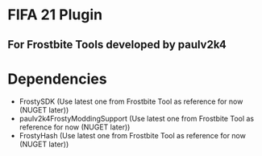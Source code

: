 ﻿# FIFA 21 Plugin
## For Frostbite Tools developed by paulv2k4

# Dependencies
- FrostySDK (Use latest one from Frostbite Tool as reference for now (NUGET later))
- paulv2k4FrostyModdingSupport (Use latest one from Frostbite Tool as reference for now (NUGET later))
- FrostyHash (Use latest one from Frostbite Tool as reference for now (NUGET later))
